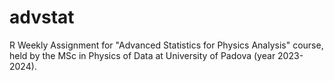 # advstat
R Weekly Assignment for "Advanced Statistics for Physics Analysis" course, held by the MSc in Physics of Data at University of Padova (year 2023-2024).
